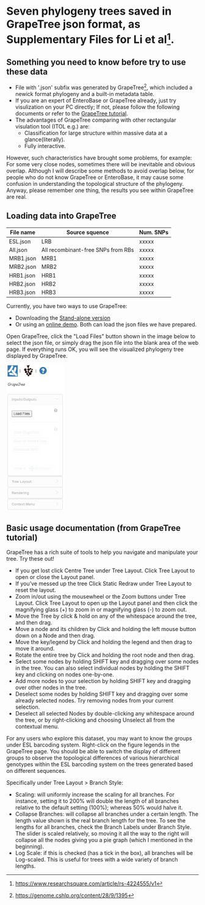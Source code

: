 # Seven phylogeny trees saved in GrapeTree json format, as Supplementary Files for Li et al[^capy].
## Something you need to know before try to use these data
* File with '.json' subfix was generated by GrapeTree[^GrapeTree], which included a newick format phylogeny and a built-in metadata table.
* If you are an expert of EnteroBase or GrapeTree already, just try visulization on your PC directly; If not, please follow the following documents or refer to the [GrapeTree tutorial](https://enterobase.readthedocs.io/en/latest/grapetree/grapetree-tutorial-1.html "GrapeTree tutorial").
* The advantages of GrapeTree comparing with other rectangular visulation tool (ITOL e.g.) are:
	* Classification for large structure within massive data at a glance(literally).
	* Fully interactive.

However, such characteristics have brought some problems, for example:
For some very close nodes, sometimes there will be inevitable and obvious overlap. Although I will describe some methods to avoid overlap below, for people who do not know GrapeTree or EnteroBase, it may cause some confusion in understanding the topological structure of the phylogeny. Anyway, please remember one thing, the results you see within GrapeTree are real.

## Loading data into GrapeTree

| File name | Source squence | Num. SNPs |
| ---- | ---- | ---- |
| ESL.json | LRB | xxxxx |
| All.json | All recombinant-free SNPs from RBs | xxxxx |
| MRB1.json | MRB1 | xxxxx |
| MRB2.json | MRB2 | xxxxx |
| HRB1.json | HRB1 | xxxxx |
| HRB2.json | HRB2 | xxxxx |
| HRB3.json | HRB3 | xxxxx |

Currently, you have two ways to use GrapeTree: 
* Downloading the [Stand-alone version](https://github.com/achtman-lab/GrapeTree/releases) 
* Or using an [online demo](https://achtman-lab.github.io/GrapeTree/MSTree_holder.html). 
Both can load the json files we have prepared.

Open GrapeTree, click the "Load Files" button shown in the image below to select the json file, or simply drag the json file into the blank area of the web page. If everything runs OK, you will see the visualized phylogeny tree displayed by GrapeTree.

<img src=https://github.com/Naclist/Li-et-al.-A.-baumanii-data-repo/blob/main/img/loading.png width=30%>

## Basic usage documentation (from GrapeTree tutorial)
GrapeTree has a rich suite of tools to help you navigate and manipulate your tree. Try these out!

* If you get lost click Centre Tree under Tree Layout. Click Tree Layout to open or close the Layout panel.
* If you’ve messed up the tree Click Static Redraw under Tree Layout to reset the layout.
* Zoom in/out using the mousewheel or the Zoom buttons under Tree Layout. Click Tree Layout to open up the Layout panel and then click the magnifying glass (+) to zoom in or magnifying glass (-) to zoom out.
* Move the Tree by click & hold on any of the whitespace around the tree, and then drag.
* Move a node and its children by Click and holding the left mouse button down on a Node and then drag.
* Move the key/legend by Click and holding the legend and then drag to move it around.
* Rotate the entire tree by Click and holding the root node and then drag.
* Select some nodes by holding SHIFT key and dragging over some nodes in the tree. You can also select individual nodes by holding the SHIFT key and clicking on nodes one-by-one.
* Add more nodes to your selection by holding SHIFT key and dragging over other nodes in the tree.
* Deselect some nodes by holding SHIFT key and dragging over some already selected nodes. Try removing nodes from your current selection.
* Deselect all selected Nodes by double-clicking any whitespace around the tree, or by right-clicking and choosing Unselect all from the contextual menu.

For any users who explore this dataset, you may want to know the groups under ESL barcoding system. Right-click on the figure legends in the GrapeTree page. You should be able to switch the display of different groups to observe the topological differences of various hierarchical genotypes within the ESL barcoding system on the trees generated based on different sequences.

Specifically under Tree Layout > Branch Style:

* Scaling: will uniformly increase the scaling for all branches. For instance, setting it to 200% will double the length of all branches relative to the default setting (100%); whereas 50% would halve it.
* Collapse Branches: will collapse all branches under a certain length. The length value shown is the real branch length for the tree. To see the lengths for all branches, check the Branch Labels under Branch Style. The slider is scaled relatively, so moving it all the way to the right will collapse all the nodes giving you a pie graph (which I mentioned in the beginning).
* Log Scale: if this is checked (has a tick in the box), all branches will be Log-scaled. This is useful for trees with a wide variety of branch lengths.

[^capy]: https://www.researchsquare.com/article/rs-4224555/v1
[^GrapeTree]: https://genome.cshlp.org/content/28/9/1395
